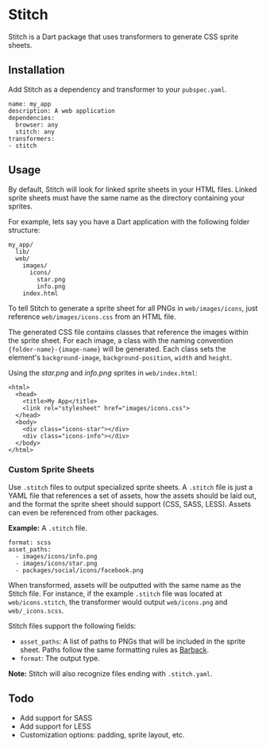 # Stitch
Stitch is a Dart package that uses transformers to generate CSS sprite sheets.

## Installation
Add Stitch as a dependency and transformer to your `pubspec.yaml`.

```
name: my_app
description: A web application
dependencies:
  browser: any
  stitch: any
transformers:
- stitch
```

## Usage
By default, Stitch will look for linked sprite sheets in your HTML files. Linked sprite sheets must have the same name as the directory containing your sprites.

For example, lets say you have a Dart application with the following folder structure:

```
my_app/
  lib/
  web/
    images/
      icons/
        star.png
        info.png
    index.html
```

To tell Stitch to generate a sprite sheet for all PNGs in `web/images/icons`, just reference `web/images/icons.css` from an HTML file.

The generated CSS file contains classes that reference the images within the sprite sheet. For each image, a class with the naming convention `{folder-name}-{image-name}` will be generated. Each class sets the element's `background-image`, `background-position`, `width` and `height`.

Using the *star.png* and *info.png* sprites in `web/index.html`:

```
<html>
  <head>
    <title>My App</title>
    <link rel="stylesheet" href="images/icons.css">
  </head>
  <body>
  	<div class="icons-star"></div>
  	<div class="icons-info"></div>
  </body>
</html>
```

### Custom Sprite Sheets
Use `.stitch` files to output specialized sprite sheets. A `.stitch` file is just a YAML file that references a set of assets, how the assets should be laid out, and the format the sprite sheet should support (CSS, SASS, LESS). Assets can even be referenced from other packages.

**Example:** A `.stitch` file.

```
format: scss
asset_paths:
  - images/icons/info.png
  - images/icons/star.png
  - packages/social/icons/facebook.png
```

When transformed, assets will be outputted with the same name as the Stitch file. For instance, if the example `.stitch` file was located at `web/icons.stitch`, the transformer would output `web/icons.png` and `web/_icons.scss`.

Stitch files support the following fields:

* `asset_paths`: A list of paths to PNGs that will be included in the sprite sheet. Paths follow the same formatting rules as [Barback](https://www.dartlang.org/tools/pub/assets-and-transformers.html#how-to-refer-to-assets).
* `format`: The output type.

**Note:** Stitch will also recognize files ending with `.stitch.yaml`.

## Todo
* Add support for SASS
* Add support for LESS
* Customization options: padding, sprite layout, etc.
